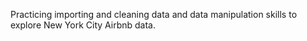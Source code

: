 Practicing importing and cleaning data and data manipulation skills to explore New York City Airbnb data.